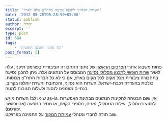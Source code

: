 ```yaml
---
title: 'השרות הנסיוני לתכנון נסיעה בתח"צ עלה לאויר'
date: '2012-05-20T06:28:50+03:00'
status: publish
author: יהודה
excerpt: ''
type: post
id: 684
tags:
    - 'קוד פתוח ותוכנה חופשית'
post_format: []
---
```

פחות משבוע אחרי [הפרסום הראשון](http://www.tlv1.co.il/?p=5930) של נתוני התחבורה הציבורית בפורמט תיקני, עלה לאויר [שרות חופשי לתכנון מסלולי נסיעה](http://otp.hamakor.org.il/) המבוסס על הנתונים אלה. ניתן לתכנן נסיעה בתחבורה ציבורית מכל מקום לכל מקום בארץ, אם כי לא כל חברות התח"צ מכוסות. בולטת בהעדרה רכבת-ישראל. השרות הוא נסיוני, והכתובת והשרת יוחלפו בקרוב. בנתיים מוזמנים לנסות ולשלוח תגובות למטה.

שימו לב! השרות מוגש as-is. אין שום הבטחה לתקינות הנתונים מבחינת האפשרות לנסוע במסלול, יעילות המסלול, זמנים, מספרי הקוים, או מחיר הנסיעה (אם וכאשר יפורסם).  
שוב תודה לחברי ומנהלי [עמותת המקור](http://www.hamakor.org.il/) על התמיכה בפרויקט.
